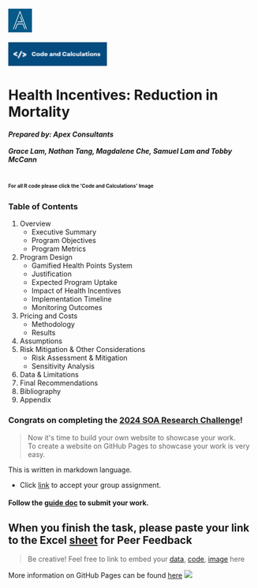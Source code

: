 <img src = "https://github.com/Actuarial-Control-Cycle-T1-2024/group-page-showcase-apex-consulting/blob/main/Screenshot%202024-04-05%20144120.png" alt = "image" width="48" height= "48"> &nbsp;&nbsp;&nbsp;&nbsp;&nbsp;&nbsp;&nbsp;&nbsp;&nbsp;&nbsp;&nbsp;&nbsp;&nbsp;&nbsp;&nbsp;&nbsp;&nbsp;&nbsp;&nbsp;&nbsp; &nbsp;&nbsp;&nbsp;&nbsp;&nbsp;&nbsp;&nbsp;&nbsp;&nbsp;&nbsp;&nbsp;&nbsp;&nbsp;&nbsp;&nbsp;&nbsp;&nbsp;&nbsp;&nbsp;&nbsp;&nbsp;&nbsp;&nbsp;&nbsp;&nbsp;&nbsp;&nbsp;&nbsp;&nbsp;&nbsp;&nbsp;&nbsp;&nbsp;&nbsp;&nbsp;&nbsp;&nbsp;&nbsp;&nbsp;&nbsp;&nbsp;&nbsp;&nbsp;&nbsp;&nbsp;&nbsp;&nbsp;&nbsp;&nbsp;&nbsp;&nbsp;&nbsp;&nbsp;&nbsp;&nbsp;&nbsp;&nbsp;&nbsp;&nbsp;&nbsp;&nbsp;&nbsp;&nbsp;&nbsp;&nbsp;&nbsp;&nbsp;&nbsp;&nbsp;&nbsp;&nbsp;&nbsp;&nbsp;&nbsp;&nbsp;&nbsp;&nbsp;&nbsp;&nbsp;&nbsp;&nbsp;&nbsp;&nbsp;&nbsp;&nbsp;&nbsp;&nbsp;&nbsp;&nbsp;&nbsp;&nbsp;&nbsp;&nbsp;&nbsp;&nbsp;&nbsp;&nbsp;&nbsp;&nbsp;&nbsp;[<img src= "https://github.com/Actuarial-Control-Cycle-T1-2024/group-page-showcase-apex-consulting/blob/main/Screenshot%202024-04-05%20140531.png" width="200" height="48" alt="image">](https://github.com/Actuarial-Control-Cycle-T1-2024/group-page-showcase-apex-consulting/tree/main/ACTL4001%20Files) 

# Health Incentives: Reduction in Mortality
##### Prepared by: Apex Consultants<br><br> Grace Lam, Nathan Tang, Magdalene Che, Samuel Lam and Tobby McCann

<font size="1"> For all R code please click the 'Code and Calculations' Image</font>
---

### Table of Contents
1. Overview
    + Executive Summary
    + Program Objectives
    + Program Metrics 
2. Program Design  
    + Gamified Health Points System 
    + Justification 
    + Expected Program Uptake
    + Impact of Health Incentives  
    + Implementation Timeline 
    + Monitoring Outcomes  
4.	Pricing and Costs  
    + Methodology 
    + Results  
5.	Assumptions  
6.	Risk Mitigation & Other Considerations  
    + Risk Assessment & Mitigation  
    + Sensitivity Analysis  
7.	Data & Limitations  
8.	Final Recommendations
9.	Bibliography
10.	Appendix 


### Congrats on completing the [2024 SOA Research Challenge](https://www.soa.org/research/opportunities/2024-student-research-case-study-challenge/)!

>Now it's time to build your own website to showcase your work.  
>To create a website on GitHub Pages to showcase your work is very easy.

This is written in markdown language. 
>
* Click [link](https://classroom.github.com/a/biNKOeX_) to accept your group assignment.

#### Follow the [guide doc](doc1.pdf) to submit your work. 

When you finish the task, please paste your link to the Excel [sheet](https://unsw-my.sharepoint.com/:x:/g/personal/z5096423_ad_unsw_edu_au/ETIxmQ6pESRHoHPt-PUleR4BuN0_ghByf7TsfSfgDaBhVg?rtime=GAd2OFNM3Eg) for Peer Feedback
---
>Be creative! Feel free to link to embed your [data](2024-srcsc-superlife-inforce-dataset-part1.csv), [code](sample-data-clean.ipynb), [image](unsw.png) here

More information on GitHub Pages can be found [here](https://pages.github.com/)
![](Actuarial.gif)
